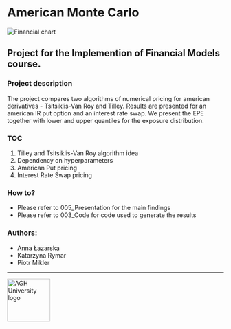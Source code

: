 # American Monte Carlo

<img src="https://www.york.ac.uk/media/study/courses/postgraduate/mathematics/optimised%20image%205.jpg" alt="Financial chart"/>  

Project for the Implemention of Financial Models course.
---

### Project description

The project compares two algorithms of numerical pricing for american derivatives - Tsitsiklis-Van Roy and Tilley.
Results are presented for an american IR put option and an interest rate swap. We present the EPE together with lower and upper quantiles for the exposure distribution.

### TOC

1. Tilley and Tsitsiklis-Van Roy algorithm idea
2. Dependency on hyperparameters
3. American Put pricing
4. Interest Rate Swap pricing

### How to?

* Please refer to 005_Presentation for the main findings
* Please refer to 003_Code for code used to generate the results

### Authors:

* Anna Łazarska
* Katarzyna Rymar
* Piotr Mikler

---
<img src="https://www.agh.edu.pl/fileadmin/default/templates/images/uczelnia/siw/znak/symetryczny/en/dwuwiersz/agh_nzw_s_en_2w_wbr_rgb_150ppi.jpg" alt="AGH University logo" width="100"/> 
